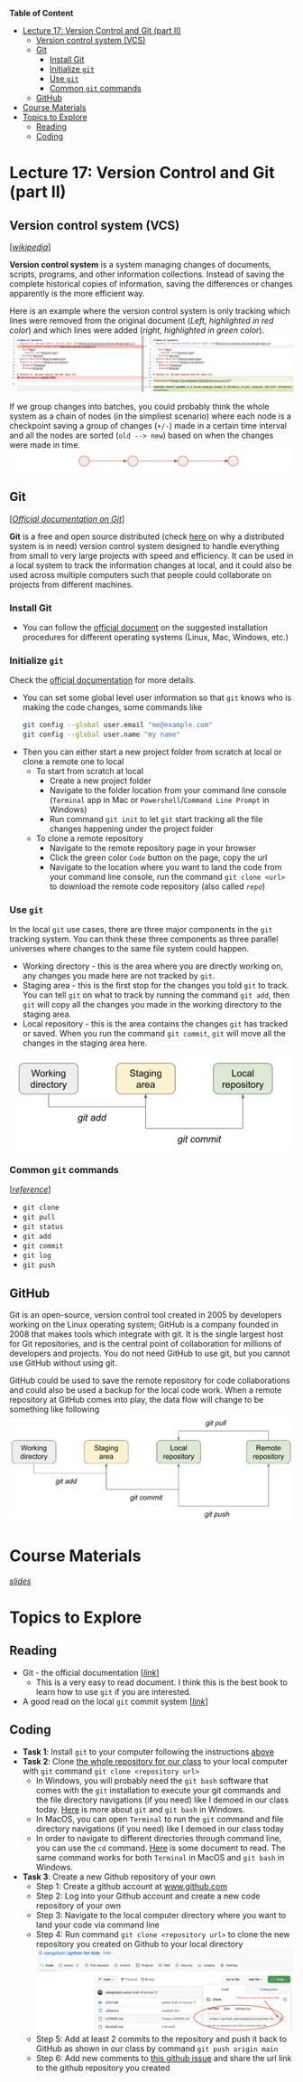 
**Table of Content**
- [Lecture 17: Version Control and Git (part II)](#lecture-17-version-control-and-git-part-ii)
  - [Version control system (VCS)](#version-control-system-vcs)
  - [Git](#git)
    - [Install Git](#install-git)
    - [Initialize `git`](#initialize-git)
    - [Use `git`](#use-git)
    - [Common `git` commands](#common-git-commands)
  - [GitHub](#github)
- [Course Materials](#course-materials)
- [Topics to Explore](#topics-to-explore)
  - [Reading](#reading)
  - [Coding](#coding)

# Lecture 17: Version Control and Git (part II)
## Version control system (VCS)
[[*wikipedia*](https://en.wikipedia.org/wiki/Version_control)]

**Version control system** is a system managing changes of documents, scripts, programs, and other information collections. Instead of saving the complete historical copies of information, saving the differences or changes apparently is the more efficient way. 

Here is an example where the version control system is only tracking which lines were removed from the original document (*Left, highlighted in red color*) and which lines were added (*right, highlighted in green color*).
![](./version_control.png)

If we group changes into batches, you could probably think the whole system as a chain of nodes (in the simpliest scenario) where each node is a checkpoint saving a group of changes (`+/-`) made in a certain time interval and all the nodes are sorted (`old --> new`) based on when the changes were made in time.
![](./chain_of_checkpoints.png)

## Git
[[*Official documentation on Git*](https://git-scm.com/book/en/v2)]

**Git** is a free and open source distributed (check [here](https://git-scm.com/book/en/v2/Getting-Started-About-Version-Control) on why a distributed system is in need) version control system designed to handle everything from small to very large projects with speed and efficiency. It can be used in a local system to track the information changes at local, and it could also be used across multiple computers such that people could collaborate on projects from different machines. 

### Install Git
* You can follow the [official document](https://git-scm.com/book/en/v2/Getting-Started-Installing-Git) on the suggested installation procedures for different operating systems (Linux, Mac, Windows, etc.)

### Initialize `git`
Check the [official documentation](https://git-scm.com/book/en/v2/Getting-Started-First-Time-Git-Setup) for more details.
* You can set some global level user information so that `git` knows who is making the code changes, some commands like 
  ```sh
  git config --global user.email "me@example.com"
  git config --global user.name "my name"
  ```
* Then you can either start a new project folder from scratch at local or clone a remote one to local
  * To start from scratch at local
    * Create a new project folder
    * Navigate to the folder location from your command line console (`Terminal` app in Mac or `Powershell`/`Command Line Prompt` in Windows)
    * Run command `git init` to let `git` start tracking all the file changes happening under the project folder
  * To clone a remote repository
    * Navigate to the remote repository page in your browser
    * Click the green color `Code` button on the page, copy the url
    * Navigate to the location where you want to land the code from your command line console, run the command `git clone <url>` to download the remote code repository (also called *`repo`*)

### Use `git`
In the local `git` use cases, there are three major components in the `git` tracking system. You can think these three components as three parallel universes where changes to the same file system could happen.
* Working directory - this is the area where you are directly working on, any changes you made here are not tracked by `git`.
* Staging area - this is the first stop for the changes you told `git` to track. You can tell `git` on what to track by running the command `git add`, then `git` will copy all the changes you made in the working directory to the staging area.
* Local repository - this is the area contains the changes `git` has tracked or saved. When you run the command `git commit`, `git` will move all the changes in the staging area here.

![](./local_git_framework.png)

### Common `git` commands  

[[*reference*](http://guides.beanstalkapp.com/version-control/common-git-commands.html)]

* `git clone`
* `git pull`
* `git status`
* `git add`
* `git commit`
* `git log`
* `git push`



## GitHub
Git is an open-source, version control tool created in 2005 by developers working on the Linux operating system; GitHub is a company founded in 2008 that makes tools which integrate with git. It is the single largest host for Git repositories, and is the central point of collaboration for millions of developers and projects. You do not need GitHub to use git, but you cannot use GitHub without using git.

GitHub could be used to save the remote repository for code collaborations and could also be used a backup for the local code work. When a remote repository at GitHub comes into play, the data flow will change to be something like following
![](./remote_git_framework.png)


# Course Materials
[*slides*](https://docs.google.com/presentation/d/1a1289OL3w2VrFUuHJdm2g0owMQS-m0t8jVIr3-YTh5g/edit#slide=id.p)


# Topics to Explore
## Reading
- Git - the official documentation [[*link*](https://git-scm.com/book/en/v2)]
  - This is a very easy to read document. I think this is the best book to learn how to use `git` if you are interested.
- A good read on the local `git` commit system [[*link*](https://medium.com/@lucasmaurer/git-gud-the-working-tree-staging-area-and-local-repo-a1f0f4822018)]
## Coding
- **Task 1**: Install `git` to your computer following the instructions [above](#install-git)
- **Task 2**: Clone [the whole repository for our class](https://github.com/xiangshiyin/python-for-kids) to your local computer with `git` command `git clone <repository url>`
  -  In Windows, you will probably need the `git bash` software that comes with the `git` installation to execute your git commands and the file directory navigations (if you need) like I demoed in our class today. [Here](https://www.simplilearn.com/tutorials/git-tutorial/git-installation-on-windows) is more about `git` and `git bash` in Windows.
  -  In MacOS, you can open `Terminal` to run the `git` command and file directory navigations (if you need) like I demoed in our class today
  -  In order to navigate to different directories through command line, you can use the `cd` command. [Here](https://www.hostinger.com/tutorials/linux-commands) is some document to read. The same command works for both `Terminal` in MacOS and `git bash` in Windows.
- **Task 3**: Create a new Github repository of your own
  - Step 1: Create a github account at www.github.com
  - Step 2: Log into your Github account and create a new code repository of your own
  - Step 3: Navigate to the local computer directory where you want to land your code via command line
  - Step 4: Run command `git clone <repository url>` to clone the new repository you created on Github to your local directory
  ![](./git_repo_url.png)
  - Step 5: Add at least 2 commits to the repository and push it back to GitHub as shown in our class by command `git push origin main`
  - Step 6: Add new comments to [this github issue](https://github.com/xiangshiyin/python-for-kids/issues/1) and share the url link to the github repository you created





